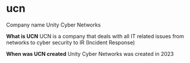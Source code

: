 # ucn
Company name Unity Cyber Networks

**What is UCN**
UCN is a company that deals with all IT related issues from networks to cyber security to IR (Incident Response) 

**When was UCN created**
Unity Cyber Networks was created in 2023 

